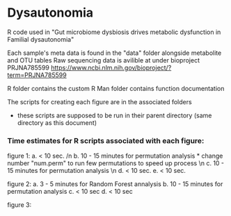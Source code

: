 # Dysautonomia
R code used in "Gut microbiome dysbiosis drives metabolic dysfunction in Familial dysautonomia"

Each sample's meta data is found in the "data" folder alongside metabolite and OTU tables
Raw sequencing data is avilible at under bioproject PRJNA785599 https://www.ncbi.nlm.nih.gov/bioproject/?term=PRJNA785599

R folder contains the custom R
Man folder contains function documentation 

The scripts for creating each figure are in the associated folders
 - these scripts are supposed to be run in their parent directory (same directory as this document)


### Time estimates for R scripts associated with each figure:

 figure 1:
  a. < 10 sec. /n
  b. 10 - 15 minutes for permutation analysis * change number "num.perm" to run few permutations to speed up process \n
  c. 10 - 15 minutes for permutation analysis \n
  d. < 10 sec.
  e. < 10 sec.
  
 figure 2: 
  a. 3 - 5 minutes for Random Forest annalysis 
  b. 10 - 15 minutes for permutation analysis
  c. < 10 sec
  d. < 10 sec
  
 figure 3: 
 
